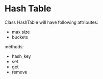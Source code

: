 # Hash Table
Class HashTable will have following attributes:
- max size
- buckets

methods:
- hash_key
- set
- get
- remove
